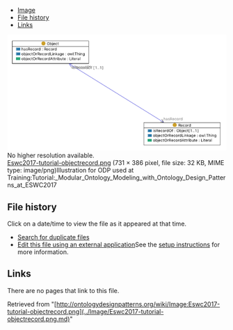 * [Image](../Image/Eswc2017-tutorial-objectrecord.png.md#file)
* [File history](../Image/Eswc2017-tutorial-objectrecord.png.md#filehistory)
* [Links](../Image/Eswc2017-tutorial-objectrecord.png.md#filelinks)

[![Image:Eswc2017-tutorial-objectrecord.png](../images/c/cb/Eswc2017-tutorial-objectrecord.png)](../images/c/cb/Eswc2017-tutorial-objectrecord.png)  
No higher resolution available.  
[Eswc2017-tutorial-objectrecord.png](../images/c/cb/Eswc2017-tutorial-objectrecord.png)‎ (731 × 386 pixel, file size: 32 KB, MIME type: image/png)Illustration for ODP used at Training:Tutorial:\_Modular\_Ontology\_Modeling\_with\_Ontology\_Design\_Patterns\_at\_ESWC2017




## File history

Click on a date/time to view the file as it appeared at that time.



  
* [Search for duplicate files](http://ontologydesignpatterns.org/wiki/Special:FileDuplicateSearch/Eswc2017-tutorial-objectrecord.png "Special:FileDuplicateSearch/Eswc2017-tutorial-objectrecord.png")
* [Edit this file using an external application](http://ontologydesignpatterns.org/wiki/index.php?title=Image:Eswc2017-tutorial-objectrecord.png&action=edit&externaledit=true&mode=file "Image:Eswc2017-tutorial-objectrecord.png")See the [setup instructions](http://www.mediawiki.org/wiki/Manual:External_editors "http://www.mediawiki.org/wiki/Manual:External_editors") for more information.

## Links



There are no pages that link to this file.




Retrieved from "[http://ontologydesignpatterns.org/wiki/Image:Eswc2017-tutorial-objectrecord.png](../Image/Eswc2017-tutorial-objectrecord.png.md)"